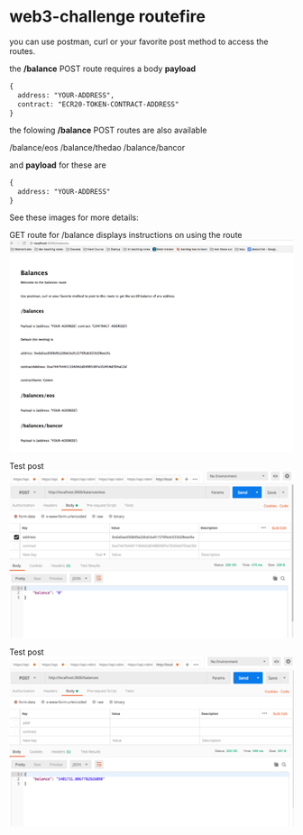 # web3-challenge routefire

you can use postman, curl or your favorite post method to access the routes.

the **/balance** POST route requires a body **payload**

```
{
  address: "YOUR-ADDRESS",
  contract: "ECR20-TOKEN-CONTRACT-ADDRESS"
}
```

the folowing **/balance** POST routes are also available

/balance/eos
/balance/thedao
/balance/bancor

and **payload** for these are

```
{
  address: "YOUR-ADDRESS"
}
```

See these images for more details: 

GET route for /balance displays instructions on using the route
![Image](./03.png?raw=true)

Test post
![Image](./01.png?raw=true)

Test post
![Image](./02.png?raw=true)



